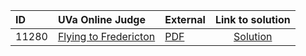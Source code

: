 | ID | UVa Online Judge | External | Link to solution |
|:---|:---|:---|:---:|
| 11280 | [Flying to Fredericton](https://onlinejudge.org/index.php?option=com_onlinejudge&Itemid=8&page=show_problem&category=0&problem=2255) | [PDF](https://onlinejudge.org/external/112/11280.pdf) | [Solution](https://github.com/versenyi98/uva-solutions/tree/main/solutions/11280%20-%20Flying%20to%20Fredericton)|
